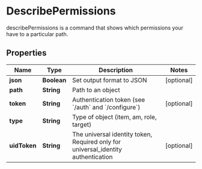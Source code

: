 

# DescribePermissions

describePermissions is a command that shows which permissions your have to a particular path.

## Properties

Name | Type | Description | Notes
------------ | ------------- | ------------- | -------------
**json** | **Boolean** | Set output format to JSON |  [optional]
**path** | **String** | Path to an object | 
**token** | **String** | Authentication token (see &#x60;/auth&#x60; and &#x60;/configure&#x60;) |  [optional]
**type** | **String** | Type of object (item, am, role, target) | 
**uidToken** | **String** | The universal identity token, Required only for universal_identity authentication |  [optional]



